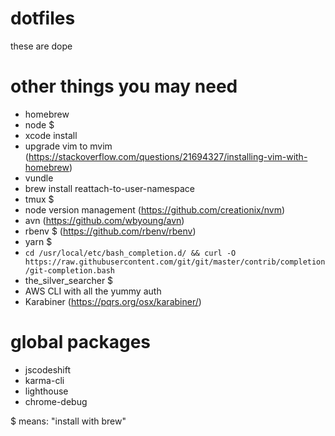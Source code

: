 # dotfiles

these are dope

# other things you may need
- homebrew
- node $
- xcode install
- upgrade vim to mvim (https://stackoverflow.com/questions/21694327/installing-vim-with-homebrew)
- vundle
- brew install reattach-to-user-namespace
- tmux $
- node version management (https://github.com/creationix/nvm)
- avn (https://github.com/wbyoung/avn)
- rbenv $ (https://github.com/rbenv/rbenv)
- yarn $
- `cd /usr/local/etc/bash_completion.d/ && curl -O https://raw.githubusercontent.com/git/git/master/contrib/completion/git-completion.bash`
- the_silver_searcher $
- AWS CLI with all the yummy auth
- Karabiner (https://pqrs.org/osx/karabiner/)

# global packages
- jscodeshift
- karma-cli
- lighthouse
- chrome-debug

$ means: "install with brew"
